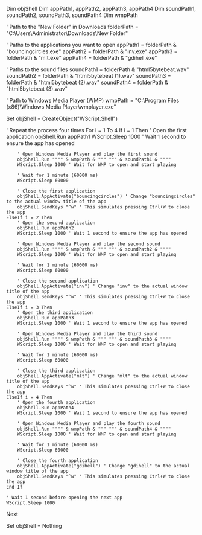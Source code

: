 Dim objShell
Dim appPath1, appPath2, appPath3, appPath4
Dim soundPath1, soundPath2, soundPath3, soundPath4
Dim wmpPath

' Path to the "New Folder" in Downloads
folderPath = "C:\Users\Administrator\Downloads\New Folder\"

' Paths to the applications you want to open
appPath1 = folderPath & "bouncingcircles.exe"
appPath2 = folderPath & "inv.exe"
appPath3 = folderPath & "mlt.exe"
appPath4 = folderPath & "gdihell.exe"

' Paths to the sound files
soundPath1 = folderPath & "html5bytebeat.wav"
soundPath2 = folderPath & "html5bytebeat (1).wav"
soundPath3 = folderPath & "html5bytebeat (2).wav"
soundPath4 = folderPath & "html5bytebeat (3).wav"

' Path to Windows Media Player (WMP)
wmpPath = "C:\Program Files (x86)\Windows Media Player\wmplayer.exe"

Set objShell = CreateObject("WScript.Shell")

' Repeat the process four times
For i = 1 To 4
    If i = 1 Then
        ' Open the first application
        objShell.Run appPath1
        WScript.Sleep 1000 ' Wait 1 second to ensure the app has opened

        ' Open Windows Media Player and play the first sound
        objShell.Run """" & wmpPath & """ """ & soundPath1 & """"
        WScript.Sleep 1000 ' Wait for WMP to open and start playing

        ' Wait for 1 minute (60000 ms)
        WScript.Sleep 60000

        ' Close the first application
        objShell.AppActivate("bouncingcircles") ' Change "bouncingcircles" to the actual window title of the app
        objShell.SendKeys "^w" ' This simulates pressing Ctrl+W to close the app
    ElseIf i = 2 Then
        ' Open the second application
        objShell.Run appPath2
        WScript.Sleep 1000 ' Wait 1 second to ensure the app has opened

        ' Open Windows Media Player and play the second sound
        objShell.Run """" & wmpPath & """ """ & soundPath2 & """"
        WScript.Sleep 1000 ' Wait for WMP to open and start playing

        ' Wait for 1 minute (60000 ms)
        WScript.Sleep 60000

        ' Close the second application
        objShell.AppActivate("inv") ' Change "inv" to the actual window title of the app
        objShell.SendKeys "^w" ' This simulates pressing Ctrl+W to close the app
    ElseIf i = 3 Then
        ' Open the third application
        objShell.Run appPath3
        WScript.Sleep 1000 ' Wait 1 second to ensure the app has opened

        ' Open Windows Media Player and play the third sound
        objShell.Run """" & wmpPath & """ """ & soundPath3 & """"
        WScript.Sleep 1000 ' Wait for WMP to open and start playing

        ' Wait for 1 minute (60000 ms)
        WScript.Sleep 60000

        ' Close the third application
        objShell.AppActivate("mlt") ' Change "mlt" to the actual window title of the app
        objShell.SendKeys "^w" ' This simulates pressing Ctrl+W to close the app
    ElseIf i = 4 Then
        ' Open the fourth application
        objShell.Run appPath4
        WScript.Sleep 1000 ' Wait 1 second to ensure the app has opened

        ' Open Windows Media Player and play the fourth sound
        objShell.Run """" & wmpPath & """ """ & soundPath4 & """"
        WScript.Sleep 1000 ' Wait for WMP to open and start playing

        ' Wait for 1 minute (60000 ms)
        WScript.Sleep 60000

        ' Close the fourth application
        objShell.AppActivate("gdihell") ' Change "gdihell" to the actual window title of the app
        objShell.SendKeys "^w" ' This simulates pressing Ctrl+W to close the app
    End If

    ' Wait 1 second before opening the next app
    WScript.Sleep 1000
Next

Set objShell = Nothing
